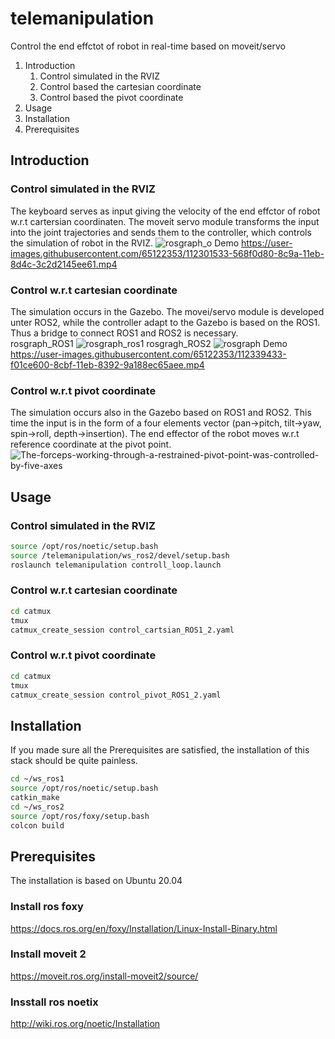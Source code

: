 # telemanipulation
Control the end effctot of robot in real-time based on moveit/servo 
1. Introduction
   1. Control simulated in the RVIZ
   1. Control based the cartesian coordinate
   1. Control based the pivot coordinate
1. Usage
1. Installation
1. Prerequisites

## Introduction

### Control simulated in the RVIZ ###
The keyboard serves as input giving the velocity of the end effctor of robot w.r.t cartersian coordinaten. The moveit servo module transforms the input into the joint trajectories and sends them to the controller, which controls the simulation of robot in the RVIZ.
![rosgraph_o](https://user-images.githubusercontent.com/65122353/112300976-c18c1480-8c99-11eb-9a8a-8fb266858730.png)
Demo
https://user-images.githubusercontent.com/65122353/112301533-568f0d80-8c9a-11eb-8d4c-3c2d2145ee61.mp4

### Control w.r.t cartesian coordinate ###
The simulation occurs in the Gazebo. The movei/servo module is developed unter ROS2, while the controller adapt to the Gazebo is based on the ROS1. Thus a bridge to connect ROS1 and ROS2 is necessary.  
rosgraph_ROS1
![rosgraph_ros1](https://user-images.githubusercontent.com/65122353/112305114-9bb53e80-8c9e-11eb-9b2f-a899b46732f5.png)
rosgragh_ROS2
![rosgraph](https://user-images.githubusercontent.com/65122353/112305160-a96ac400-8c9e-11eb-98e6-c434fdece7dc.png)
Demo
https://user-images.githubusercontent.com/65122353/112339433-f01ce600-8cbf-11eb-8392-9a188ec65aee.mp4

### Control w.r.t pivot coordinate ###
The simulation occurs also in the Gazebo based on ROS1 and ROS2. This time the input is in the form of a four elements vector (pan->pitch, tilt->yaw, spin->roll, depth->insertion). The end effector of the robot moves w.r.t reference coordinate at the pivot point.
![The-forceps-working-through-a-restrained-pivot-point-was-controlled-by-five-axes](https://user-images.githubusercontent.com/65122353/112367237-f8821a80-8cd9-11eb-8733-afe5e7066e31.png)

## Usage
### Control simulated in the RVIZ ###
```bash
source /opt/ros/noetic/setup.bash
source /telemanipulation/ws_ros2/devel/setup.bash
roslaunch telemanipulation controll_loop.launch 
```

### Control w.r.t cartesian coordinate ###
```bash
cd catmux
tmux
catmux_create_session control_cartsian_ROS1_2.yaml
```

### Control w.r.t pivot coordinate ###
```bash
cd catmux
tmux
catmux_create_session control_pivot_ROS1_2.yaml
```

## Installation
If you made sure all the Prerequisites are satisfied, the installation of this stack should be quite painless.
```bash
cd ~/ws_ros1
source /opt/ros/noetic/setup.bash
catkin_make
cd ~/ws_ros2
source /opt/ros/foxy/setup.bash
colcon build
```
## Prerequisites
The installation is based on Ubuntu 20.04
### Install ros foxy ###
https://docs.ros.org/en/foxy/Installation/Linux-Install-Binary.html
### Install moveit 2 ###
https://moveit.ros.org/install-moveit2/source/
### Insstall ros noetix ###
http://wiki.ros.org/noetic/Installation



